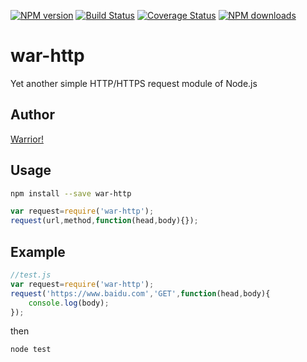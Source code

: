 [![NPM version](https://img.shields.io/npm/v/war-http.svg?style=flat)](https://npmjs.org/package/war-http)
[![Build Status](https://img.shields.io/travis/wubocong/war-http.svg?style=flat)](https://travis-ci.org/wubocong/war-http)
[![Coverage Status](https://img.shields.io/coveralls/wubocong/war-http.svg?style=flat)](https://coveralls.io/r/wubocong/war-http)
[![NPM downloads](http://img.shields.io/npm/dm/war-http.svg?style=flat)](https://npmjs.org/package/war-http)
# war-http

Yet another simple HTTP/HTTPS request module of Node.js

## Author

[Warrior!](https://wubocong.com)

## Usage

```bash
npm install --save war-http
```

```javascript
var request=require('war-http');
request(url,method,function(head,body){});
```

## Example

```javascript
//test.js
var request=require('war-http');
request('https://www.baidu.com','GET',function(head,body){
	console.log(body);
});
```

then

```bash
node test
```
